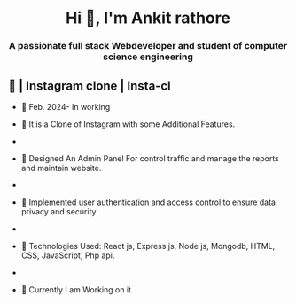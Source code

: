 <h1 align="center">Hi 👋, I'm Ankit rathore</h1>
<h3 align="center">A passionate full stack Webdeveloper and student of computer science engineering</h3>

## 🔭 | Instagram clone | Insta-cl

- 🤝 Feb. 2024- In working

- 📄 It is a Clone of Instagram with some Additional Features.
- 
- 📄 Designed An Admin Panel For control traffic and manage the reports and maintain website.
- 
- 📄 Implemented user authentication and access control to ensure data privacy and security.
- 
- 📄 Technologies Used: React js, Express js, Node js, Mongodb, HTML, CSS, JavaScript, Php api.
- 
- 📄 Currently I am Working on it
